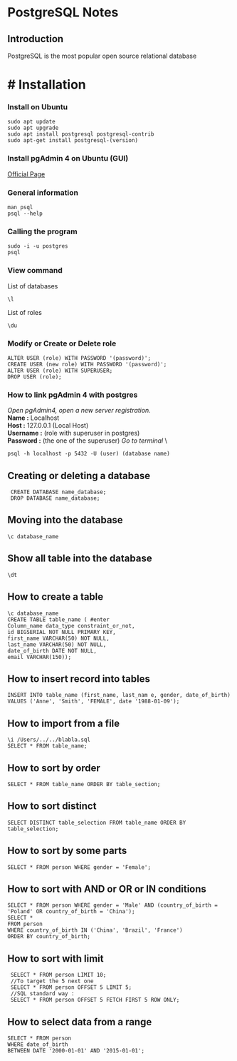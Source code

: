 # PostgreSQL Notes

## Introduction
PostgreSQL is the most popular open source relational database
 
 # #  Installation
### Install on Ubuntu
```
sudo apt update
sudo apt upgrade
sudo apt install postgresql postgresql-contrib
sudo apt-get install postgresql-(version)
```

### Install pgAdmin 4 on Ubuntu (GUI)
[Official Page](https://www.pgadmin.org/download/pgadmin-4-apt/)

### General information
```
man psql
psql --help 
``` 

### Calling the program
```
sudo -i -u postgres
psql
```
### View command
List of databases
```
\l
```

List of roles
```
\du
```

### Modify or Create  or Delete role
```
ALTER USER (role) WITH PASSWORD '(password)';
CREATE USER (new role) WITH PASSWORD '(password)';
ALTER USER (role) WITH SUPERUSER;
DROP USER (role);
```

### How to link pgAdmin 4 with postgres
*Open pgAdmin4, open a new server registration.* \
**Name :** Localhost \
**Host :** 127.0.0.1 (Local Host) \
**Username :** (role with superuser in postgres) \
**Password :** (the one of the superuser)
*Go to terminal* \
```
psql -h localhost -p 5432 -U (user) (database name)
```

## Creating or deleting a database
```
 CREATE DATABASE name_database; 
 DROP DATABASE name_database;
 ```
 ## Moving into the database
 ```
 \c database_name
 ```
  ## Show all table into the database
 ```
 \dt
 ```
 
 ## How to create a table
 ```
 \c database_name
 CREATE TABLE table_name ( #enter
 Column_name data_type constraint_or_not,
 id BIGSERIAL NOT NULL PRIMARY KEY,
 first_name VARCHAR(50) NOT NULL,
 last_name VARCHAR(50) NOT NULL,
 date_of_birth DATE NOT NULL,
 email VARCHAR(150));
```
## How to insert record into tables
```
INSERT INTO table_name (first_name, last_nam e, gender, date_of_birth)
VALUES ('Anne', 'Smith', 'FEMALE', date '1988-01-09');
```
## How to import from a file
 ```  
 \i /Users/../../blabla.sql
 SELECT * FROM table_name;
 ```
 ## How to sort by order
 ```
 SELECT * FROM table_name ORDER BY table_section;
  ```
 ## How to sort distinct
 ```
SELECT DISTINCT table_selection FROM table_name ORDER BY table_selection; 
```
## How to sort by some parts
```
SELECT * FROM person WHERE gender = 'Female';
``` 
## How to sort with AND or OR or IN conditions
```
SELECT * FROM person WHERE gender = 'Male' AND (country_of_birth = 'Poland' OR country_of_birth = 'China');
SELECT *
FROM person
WHERE country_of_birth IN ('China', 'Brazil', 'France')
ORDER BY country_of_birth;  
```
## How to sort with limit
```
 SELECT * FROM person LIMIT 10;
 //To target the 5 next one
 SELECT * FROM person OFFSET 5 LIMIT 5;
 //SQL standard way : 
 SELECT * FROM person OFFSET 5 FETCH FIRST 5 ROW ONLY;
 ```
 ## How to select data from a range
 ```
 SELECT * FROM person
 WHERE date_of_birth
 BETWEEN DATE '2000-01-01' AND '2015-01-01';
 ``` 
 

